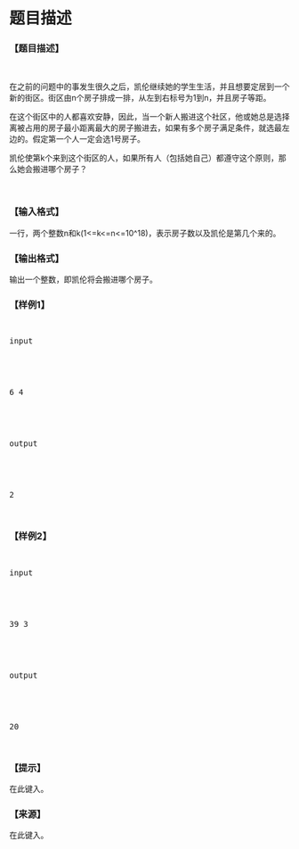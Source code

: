 # 题目描述


<h3>
【题目描述】
</h3>
<p>
<br/>
</p>
<p>
在之前的问题中的事发生很久之后，凯伦继续她的学生生活，并且想要定居到一个新的街区。街区由n个房子排成一排，从左到右标号为1到n，并且房子等距。
</p>
<p>
在这个街区中的人都喜欢安静，因此，当一个新人搬进这个社区，他或她总是选择离被占用的房子最小距离最大的房子搬进去，如果有多个房子满足条件，就选最左边的。假定第一个人一定会选1号房子。
</p>
<p>
凯伦使第k个来到这个街区的人，如果所有人（包括她自己）都遵守这个原则，那么她会搬进哪个房子？
</p>
<p>
<br/>
</p>
<h3>
【输入格式】
</h3>
<p>
一行，两个整数n和k(1&lt;=k&lt;=n&lt;=10^18)，表示房子数以及凯伦是第几个来的。
</p>
<h3>
【输出格式】
</h3>
<p>
输出一个整数，即凯伦将会搬进哪个房子。
</p>
<h3>
【样例1】
</h3>
<pre><p>
input
</p>

<p>
6 4
</p>

<p>
output
</p>

<p>
2
</p>
</pre>
<h3>
【样例2】
</h3>
<pre><p>
input
</p>

<p>
39 3
</p>

<p>
output
</p>

<p>
20
</p>
</pre>
<h3>
【提示】
</h3>
<p>
在此键入。
</p>
<h3>
【来源】
</h3>
<p>
在此键入。
</p>
